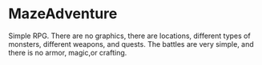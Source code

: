 # MazeAdventure
Simple RPG. There are no graphics, there are locations, different types of monsters, different weapons, and quests. 
The battles are very simple, and there is no armor, magic,or crafting.
